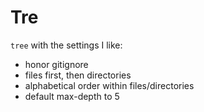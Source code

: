 # Tre 

`tree` with the settings I like:
- honor gitignore
- files first, then directories 
- alphabetical order within files/directories 
- default max-depth to 5
